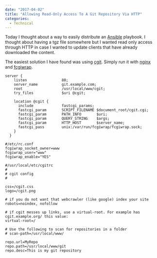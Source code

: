 ```yaml
---
date: "2017-04-02"
title: "Allowing Read-Only Access To A Git Repository Via HTTP"
categories:
  - Technical
---
```


Today I thought about a way to easily distribute an [Ansible](https://www.ansible.com/) playbook. I thought about having a tgz file somewhere but I wanted read only access through HTTP in case I wanted to update clients that have already downloaded the content.

The easiest solution I have found was using [cgit](https://git.zx2c4.com/cgit/about/). Simply run it with [nginx](https://www.nginx.com) and [fcgiwrap](https://github.com/gnosek/fcgiwrap).<!--more-->

```plaintext
server {
    listen                80;
    server_name           git.example.com;
    root                  /usr/local/www/cgit;
    try_files             $uri @cgit;

    location @cgit {
      include             fastcgi_params;
      fastcgi_param       SCRIPT_FILENAME $document_root/cgit.cgi;
      fastcgi_param       PATH_INFO       $uri;
      fastcgi_param       QUERY_STRING    $args;
      fastcgi_param       HTTP_HOST       $server_name;
      fastcgi_pass        unix:/var/run/fcgiwrap/fcgiwrap.sock;
    }
  }
```

```plaintext
#/etc/rc.conf
fcgiwrap_socket_owner=www
fcgiwrap_user="www"
fcgiwrap_enable="YES"
```

```plaintext
#/usr/local/etc/cgitrc
#
# cgit config
#

css=/cgit.css
logo=/cgit.png

# if you do not want that webcrawler (like google) index your site
robots=noindex, nofollow

# if cgit messes up links, use a virtual-root. For example has cgit.example.org/ this value:
virtual-root=/

# Use the following to scan for repositories in a folder
# scan-path=/usr/local/www/

repo.url=MyRepo
repo.path=/usr/local/www/git
repo.desc=This is my git repository
```
